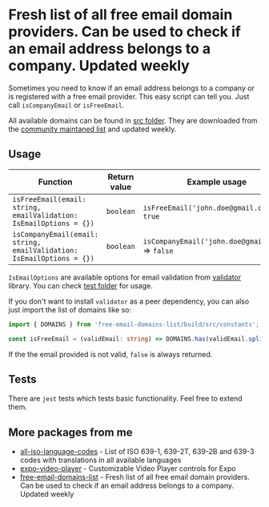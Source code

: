 # Fresh list of all free email domain providers. Can be used to check if an email address belongs to a company. Updated weekly

Sometimes you need to know if an email address belongs to a company or is registered with a free email provider. This easy script can tell you. Just call `isCompanyEmail` or `isFreeEmail`.

All available domains can be found in [src folder](https://github.com/ihmpavel/free-email-domains-list/tree/master/src). They are downloaded from the [community maintaned list](https://gist.github.com/okutbay/5b4974b70673dfdcc21c517632c1f984) and updated weekly.

## Usage
| Function | Return value | Example usage |
|---|---|---|
| `isFreeEmail(email: string, emailValidation: IsEmailOptions = {})` | `boolean` | `isFreeEmail('john.doe@gmail.com')` => `true` |
| `isCompanyEmail(email: string, emailValidation: IsEmailOptions = {})` | `boolean` | `isCompanyEmail('john.doe@gmail.com')` => `false` |

`IsEmailOptions` are available options for email validation from [validator](https://www.npmjs.com/package/validator) library. You can check [test folder](https://github.com/ihmpavel/free-email-domains-list/tree/master/src) for usage.

If you don't want to install `validator` as a peer dependency, you can also just import the list of domains like so:

```ts
import { DOMAINS } from 'free-email-domains-list/build/src/constants';

const isFreeEmail = (validEmail: string) => DOMAINS.has(validEmail.split('@')[1] ?? '')
```

If the the email provided is not valid, `false` is always returned.

## Tests
There are `jest` tests which tests basic functionality. Feel free to extend them.

## More packages from me
- [all-iso-language-codes](https://github.com/ihmpavel/all-iso-language-codes) - List of ISO 639-1, 639-2T, 639-2B and 639-3 codes with translations in all available languages
- [expo-video-player](https://github.com/ihmpavel/expo-video-player) - Customizable Video Player controls for Expo
- [free-email-domains-list](https://github.com/ihmpavel/free-email-domains-list) - Fresh list of all free email domain providers. Can be used to check if an email address belongs to a company. Updated weekly
